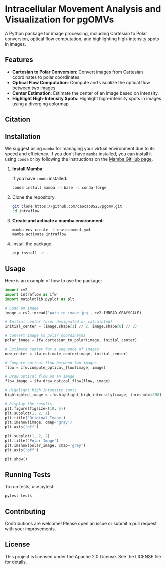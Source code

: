 # Intracellular Movement Analysis and Visualization for pgOMVs

A Python package for image processing, including Cartesian to Polar conversion, optical flow computation, and highlighting high-intensity spots in images.

## Features

- **Cartesian to Polar Conversion**: Convert images from Cartesian coordinates to polar coordinates.
- **Optical Flow Computation**: Compute and visualize the optical flow between two images.
- **Center Estimation**: Estimate the center of an image based on intensity.
- **Highlight High-Intensity Spots**: Highlight high-intensity spots in images using a diverging colormap.

## Citation

## Installation

We suggest using `mamba` for managing your virtual environment due to its speed and efficiency. If you don't have `mamba` installed, you can install it using `conda` or by following the instructions on the [Mamba GitHub page](https://github.com/mamba-org/mamba).

1. **Install Mamba**:

    If you have `conda` installed:
    ```sh
    conda install mamba -n base -c conda-forge
    ```
2. Clone the repository:

    ```sh
    git clone https://github.com/caocao0525/pgomv.git
    cd intraflow
    ```

3. **Create and activate a mamba environment**:
    ```sh
    mamba env create -f environment.yml
    mamba activate intraflow
    ```

4. Install the package:

    ```sh
    pip install -e .
    ```

## Usage

Here is an example of how to use the package:

```python
import cv2
import intraflow as ifw
import matplotlib.pyplot as plt

# Load an image
image = cv2.imread('path_to_image.jpg', cv2.IMREAD_GRAYSCALE)

# Initial center (user designated or calculated)
initial_center = (image.shape[1] // 2, image.shape[0] // 2)

# Convert image to polar coordinates
polar_image = ifw.cartesian_to_polar(image, initial_center)

# Estimate center for a sequence of images
new_center = ifw.estimate_center(image, initial_center)

# Compute optical flow between two images
flow = ifw.compute_optical_flow(image, image)

# Draw optical flow on an image
flow_image = ifw.draw_optical_flow(flow, image)

# Highlight high intensity spots
highlighted_image = ifw.highlight_high_intensity(image, threshold=150)

# Display the results
plt.figure(figsize=(10, 5))
plt.subplot(1, 2, 1)
plt.title('Original Image')
plt.imshow(image, cmap='gray')
plt.axis('off')

plt.subplot(1, 2, 2)
plt.title('Polar Image')
plt.imshow(polar_image, cmap='gray')
plt.axis('off')

plt.show()

```

## Running Tests

To run tests, use pytest:

```sh
pytest tests
```

## Contributing

Contributions are welcome! Please open an issue or submit a pull request with your improvements.

## License

This project is licensed under the Apache 2.0 License. See the LICENSE file for details.

